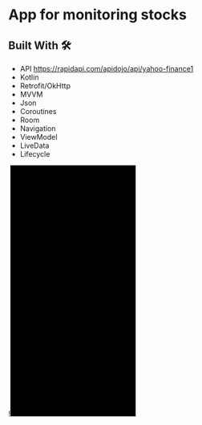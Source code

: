 # App for monitoring stocks

## Built With 🛠
- API https://rapidapi.com/apidojo/api/yahoo-finance1
- Kotlin
- Retrofit/OkHttp
- MVVM
- Json
- Coroutines
- Room
- Navigation
- ViewModel
- LiveData
- Lifecycle

!<img alt="stocksTracker app" src="stocks.gif" width="250" height="500" />
